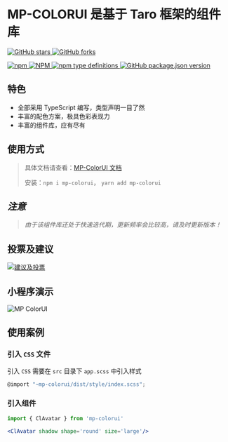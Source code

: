 # MP-COLORUI 是基于 Taro 框架的组件库

[![GitHub stars](https://img.shields.io/github/stars/yinliangdream/mp-colorui?style=social) ![GitHub forks](https://img.shields.io/github/forks/yinliangdream/mp-colorui?style=social)](https://github.com/yinLiangDream/mp-colorui)

[![npm](https://img.shields.io/npm/dm/mp-colorui) ![NPM](https://img.shields.io/npm/l/mp-colorui) ![npm type definitions](https://img.shields.io/npm/types/mp-colorui) ![GitHub package.json version](https://img.shields.io/github/package-json/v/yinliangdream/mp-colorui)](https://github.com/yinLiangDream/mp-colorui)


## 特色

 - 全部采用 TypeScript 编写，类型声明一目了然
 - 丰富的配色方案，极具色彩表现力
 - 丰富的组件库，应有尽有

## 使用方式

> 具体文档请查看：[MP-ColorUI 文档](https://yinliangdream.github.io/mp-colorui-doc/#/)
>
> 安装：`npm i mp-colorui`， `yarn add mp-colorui`

## *注意*

> *由于该组件库还处于快速迭代期，更新频率会比较高，请及时更新版本！*

## 投票及建议

[![建议及投票](https://feathub.com/yinLiangDream/mp-colorui?format=svg)](https://feathub.com/yinLiangDream/mp-colorui)

## 小程序演示

![MP ColorUI](https://md-1255362963.cos.ap-chengdu.myqcloud.com/coloruiqrcode.png)

## 使用案例

### 引入 `CSS` 文件

引入 `CSS` 需要在 `src` 目录下 `app.scss` 中引入样式

```js
@import "~mp-colorui/dist/style/index.scss";
```

### 引入组件

```jsx
import { ClAvatar } from 'mp-colorui'

<ClAvatar shadow shape='round' size='large'/>
```
